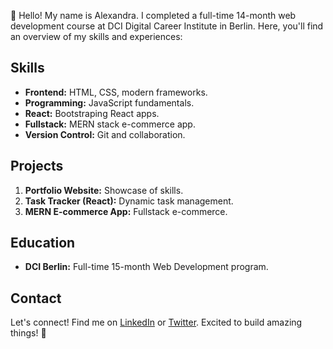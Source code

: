 👋 Hello! My name is Alexandra.
I completed a full-time 14-month web development course at DCI Digital Career Institute in Berlin. Here, you'll find an overview of my skills and experiences:

## Skills

- **Frontend:** HTML, CSS, modern frameworks.
- **Programming:** JavaScript fundamentals.
- **React:** Bootstraping React apps.
- **Fullstack:** MERN stack e-commerce app.
- **Version Control:** Git and collaboration.

## Projects

1. **Portfolio Website:** Showcase of skills.
2. **Task Tracker (React):** Dynamic task management.
3. **MERN E-commerce App:** Fullstack e-commerce.

## Education

- **DCI Berlin:** Full-time 15-month Web Development program.

## Contact

Let's connect! Find me on [LinkedIn](your_linkedin_profile) or [Twitter](your_twitter_profile). Excited to build amazing things! 🚀
